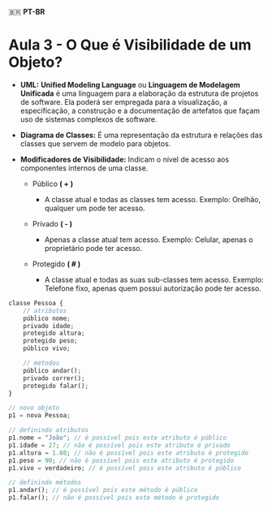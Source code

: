 🇧🇷 **PT-BR**

# Aula 3 - O Que é Visibilidade de um Objeto?

- **UML:** **Unified Modeling Language** ou **Linguagem de Modelagem Unificada** é uma linguagem para a elaboração da estrutura de projetos de software. Ela poderá ser empregada para a visualização, a especificação, a construção e a documentação de artefatos que façam uso de sistemas complexos de software.

- **Diagrama de Classes:** É uma representação da estrutura e relações das classes que servem de modelo para objetos.

- **Modificadores de Visibilidade:** Indicam o nível de acesso aos componentes internos de uma classe.

    - Público **( + )**
        - A classe atual e todas as classes tem acesso. Exemplo: Orelhão, qualquer um pode ter acesso.

    - Privado **( - )**
        - Apenas a classe atual tem acesso. Exemplo: Celular, apenas o proprietário pode ter acesso.

    - Protegido **( # )**
        - A classe atual e todas as suas sub-classes tem acesso. Exemplo: Telefone fixo, apenas quem possui autorização pode ter acesso.

```php
classe Pessoa {
    // atributos
    público nome;
    privado idade;
    protegido altura;
    protegido peso;
    público vivo;

    // métodos
    público andar();
    privado correr();
    protegido falar();
}

// novo objeto
p1 = nova Pessoa;

// definindo atributos
p1.nome = "João"; // é possível pois este atributo é público
p1.idade = 27; // não é possível pois este atributo é privado
p1.altura = 1.88; // não é possível pois este atributo é protegido
p1.peso = 90; // não é possível pois este atributo é protegido
p1.vivo = verdadeiro; // é possível pois este atributo é público

// definindo métodos
p1.andar(); // é possível pois este método é público
p1.falar(); // não é possível pois este método é protegido
```